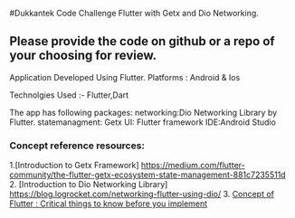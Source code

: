 #Dukkantek Code Challenge Flutter with Getx and Dio Networking.


Please provide the code on github or a repo of your choosing for review.
-------------------------------------------------------------------------------------------------

Application Developed Using Flutter.
Platforms : Android & Ios

Technolgies Used :- Flutter,Dart

The app has following packages:
networking:Dio Networking Library by Flutter.
statemanagment: Getx
UI: Flutter framework
IDE:Android Studio


### Concept reference resources:
1.[Introduction to Getx Framework] https://medium.com/flutter-community/the-flutter-getx-ecosystem-state-management-881c7235511d
2. [Introduction to Dio Networking Library] https://blog.logrocket.com/networking-flutter-using-dio/
3. [Concept of Flutter : Critical things to know before you implement](https://flutter.dev/)
